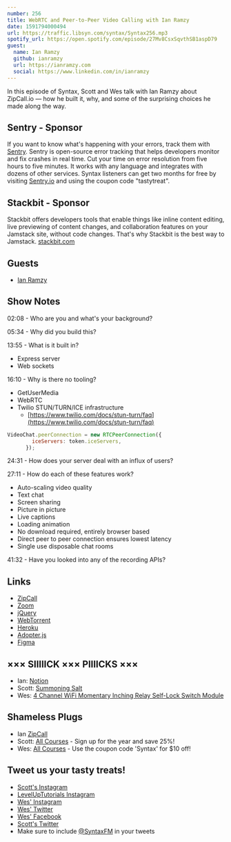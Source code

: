 ```yaml
---
number: 256
title: WebRTC and Peer-to-Peer Video Calling with Ian Ramzy
date: 1591794000494
url: https://traffic.libsyn.com/syntax/Syntax256.mp3
spotify_url: https://open.spotify.com/episode/27Mv8CsxSqvthSB1aspD79
guest:
  name: Ian Ramzy
  github: ianramzy
  url: https://ianramzy.com
  social: https://www.linkedin.com/in/ianramzy
---
```


In this episode of Syntax, Scott and Wes talk with Ian Ramzy about ZipCall.io — how he built it, why, and some of the surprising choices he made along the way.

## Sentry - Sponsor
If you want to know what's happening with your errors, track them with [Sentry](https://sentry.io/). Sentry is open-source error tracking that helps developers monitor and fix crashes in real time. Cut your time on error resolution from five hours to five minutes. It works with any language and integrates with dozens of other services. Syntax listeners can get two months for free by visiting [Sentry.io](https://sentry.io/) and using the coupon code "tastytreat".

## Stackbit - Sponsor
Stackbit offers developers tools that enable things like inline content editing, live previewing of content changes, and collaboration features on your Jamstack site, without code changes. That's why Stackbit is the best way to Jamstack. [stackbit.com](https://stackbit.com)

## Guests
* [Ian Ramzy](https://ianramzy.com/)

## Show Notes

02:08 - Who are you and what's your background?

05:34 - Why did you build this?

13:55 - What is it built in?

* Express server
* Web sockets

16:10 - Why is there no tooling?

* GetUserMedia
* WebRTC
* Twilio STUN/TURN/ICE infrastructure
  * [https://www.twilio.com/docs/stun-turn/faq](https://www.twilio.com/docs/stun-turn/faq)

```jsx
VideoChat.peerConnection = new RTCPeerConnection({
        iceServers: token.iceServers,
      });
```

24:31 - How does your server deal with an influx of users?

27:11 - How do each of these features work?

* Auto-scaling video quality
* Text chat
* Screen sharing
* Picture in picture
* Live captions
* Loading animation
* No download required, entirely browser based
* Direct peer to peer connection ensures lowest latency
* Single use disposable chat rooms

41:32 - Have you looked into any of the recording APIs?

## Links
* [ZipCall](https://github.com/ianramzy/decentralized-video-chat)
* [Zoom](https://zoom.us/)
* [jQuery](https://jquery.com/)
* [WebTorrent](https://webtorrent.io/)
* [Heroku](https://www.heroku.com/)
* [Adopter.js](https://github.com/webrtc/adapter)
* [Figma](https://www.figma.com/)

## ××× SIIIIICK ××× PIIIICKS ×××
* Ian: [Notion](https://www.notion.so/)
* Scott: [Summoning Salt](https://www.youtube.com/channel/UCtUbO6rBht0daVIOGML3c8w)
* Wes: [4 Channel WiFi Momentary Inching Relay Self-Lock Switch Module](https://amzn.to/3e4WfE4)

## Shameless Plugs
* Ian [ZipCall](https://zipcall.io/)
* Scott: [All Courses](https://www.leveluptutorials.com/pro) - Sign up for the year and save 25%!
* Wes: [All Courses](https://wesbos.com/courses/) - Use the coupon code 'Syntax' for $10 off!

## Tweet us your tasty treats!
* [Scott's Instagram](https://www.instagram.com/stolinski/)
* [LevelUpTutorials Instagram](https://www.instagram.com/LevelUpTutorials/)
* [Wes' Instagram](https://www.instagram.com/wesbos/)
* [Wes' Twitter](https://twitter.com/wesbos)
* [Wes' Facebook](https://www.facebook.com/wesbos.developer)
* [Scott's Twitter](https://twitter.com/stolinski)
* Make sure to include [@SyntaxFM](https://twitter.com/SyntaxFM) in your tweets
